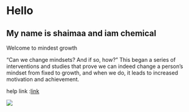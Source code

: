 # Hello

## My name is shaimaa and iam chemical

Welcome to mindest growth

 “Can we change mindsets? And if so, how?” This began a series of interventions and studies that prove we can indeed change a person’s mindset from fixed to growth, and when we do, it leads to increased motivation and achievement.
 
 help link :[link]( https://shaimaaaljfoot1994.github.io/learning.journal/)
 
 ![](https://3kllhk1ibq34qk6sp3bhtox1-wpengine.netdna-ssl.com/wp-content/uploads/NewGrowthMindset2.png)
